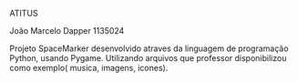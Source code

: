 ATITUS

João Marcelo Dapper
1135024

Projeto SpaceMarker desenvolvido atraves da linguagem de programação Python, usando Pygame.
Utilizando arquivos que professor disponibilizou como exemplo( musica, imagens, icones).